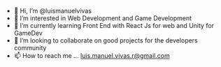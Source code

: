 - 👋 Hi, I’m @luismanuelvivas
- 👀 I’m interested in Web Development and Game Development
- 🌱 I’m currently learning Front End with React Js for web and Unity for GameDev
- 💞️ I’m looking to collaborate on good projects for the developers community
- 📫 How to reach me ... luis.manuel.vivas.r@gmail.com

<!---
luismanuelvivas/luismanuelvivas is a ✨ special ✨ repository because its `README.md` (this file) appears on your GitHub profile.
You can click the Preview link to take a look at your changes.
--->
